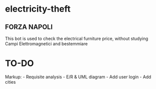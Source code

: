 # electricity-theft

## FORZA NAPOLI

This bot is used to check the electrical furniture price,
without studying Campi Elettromagnetici and bestemmiare

# TO-DO
Markup: - Requisite analysis
        - E/R & UML diagram
        - Add user login
        - Add cities